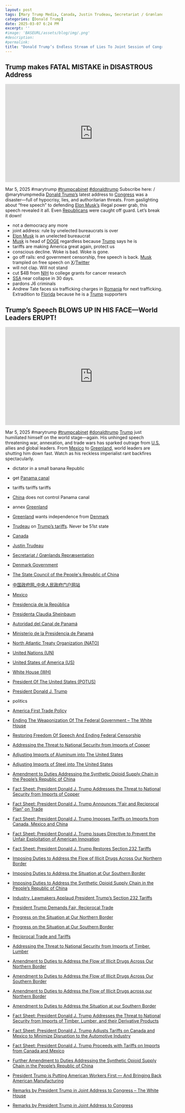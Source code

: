 ```yaml
---
layout: post
tags: [Mary Trump Media, Canada, Justin Trudeau, Secretariat / Grønlands Repræsentation, Denmark Government, The State Council of the People’s Republic of China, 中国政府网_中央人民政府门户网站, Mexico, Presidencia de la República, Presidenta Claudia Sheinbaum, Autoridad del Canal de Panamá, Ministerio de la Presidencia de Panamá, North Atlantic Treaty Organization (NATO), United Nations (UN), United States of America (US), White House (WH), President Of The United States (POTUS), President Donald J. Trump, politics, America First Trade Policy, Ending The Weaponization Of The Federal Government – The White House, Restoring Freedom Of Speech And Ending Federal Censorship, Addressing the Threat to National Security from Imports of Copper, Adjusting Imports of Aluminum into The United States, Adjusting Imports of Steel into The United States, Amendment to Duties Addressing the Synthetic Opioid Supply Chain in the People’s Republic of China, Fact Sheet: President Donald J. Trump Addresses the Threat to National Security from Imports of Copper, Fact Sheet: President Donald J. Trump Announces “Fair and Reciprocal Plan” on Trade, Fact Sheet: President Donald J. Trump Imposes Tariffs on Imports from Canada Mexico and China, Fact Sheet: President Donald J. Trump Issues Directive to Prevent the Unfair Exploitation of American Innovation, Fact Sheet: President Donald J. Trump Restores Section 232 Tariffs, Imposing Duties to Address the Flow of Illicit Drugs Across Our Northern Border, Imposing Duties to Address the Situation at Our Southern Border, Imposing Duties to Address the Synthetic Opioid Supply Chain in the People’s Republic of China, Industry Lawmakers Applaud President Trump’s Section 232 Tariffs, President Trump Demands Fair Reciprocal Trade, Progress on the Situation at Our Northern Border, Progress on the Situation at Our Southern Border, Reciprocal Trade and Tariffs, Addressing the Threat to National Security from Imports of Timber Lumber, Amendment to Duties to Address the Flow of Illicit Drugs Across Our Northern Border, Amendment to Duties to Address the Flow of Illicit Drugs Across Our Southern Border, Amendment to Duties to Address the Flow of Illicit Drugs across our Northern Border, Amendment to Duties to Address the Situation at our Southern Border, Fact Sheet: President Donald J. Trump Addresses the Threat to National Security from Imports of Timber Lumber and their Derivative Products, Fact Sheet: President Donald J. Trump Adjusts Tariffs on Canada and Mexico to Minimize Disruption to the Automotive Industry, Fact Sheet: President Donald J. Trump Proceeds with Tariffs on Imports from Canada and Mexico, Further Amendment to Duties Addressing the Synthetic Opioid Supply Chain in the People’s Republic of China, President Trump is Putting American Workers First — And Bringing Back American Manufacturing, Remarks by President Trump in Joint Address to Congress – The White House, Remarks by President Trump in Joint Address to Congress]
categories: [Donald Trump]
date: 2025-03-07 6:24 PM
excerpt: ''
#image: 'BASEURL/assets/blog/img/.png'
#description:
#permalink:
title: "Donald Trump’s Endless Stream of Lies To Joint Session of Congress"
---
```



## Trump makes FATAL MISTAKE in DISASTROUS Address

<iframe width="560" height="315" src="https://www.youtube.com/embed/6hLwpWACgE4?si=3-dp8dYcupzbZUFq" title="YouTube video player" frameborder="0" allow="accelerometer; autoplay; clipboard-write; encrypted-media; gyroscope; picture-in-picture; web-share" referrerpolicy="strict-origin-when-cross-origin" allowfullscreen></iframe>

Mar 5, 2025  #marytrump [#trumpcabinet](https://www.whitehouse.gov/) [#donaldtrump](https://www.whitehouse.gov/administration/donald-j-trump/)
Subscribe here:    / @marytrumpmedia
[Donald Trump’s](https://www.whitehouse.gov/administration/donald-j-trump/) latest address to [Congress](https://www.congress.gov/) was a disaster—full of hypocrisy, lies, and authoritarian threats. From gaslighting about “free speech” to defending [Elon Musk’s](https://x.com/elonmusk/) illegal power grab, this speech revealed it all. Even [Republicans](https://www.gop.com/) were caught off guard. Let’s break it down!

- not a democracy any more
- joint address: rule by unelected bureaucrats is over
- [Elon Musk](https://x.com/elonmusk/) is an unelected bureaucrat
- [Musk](https://x.com/elonmusk/) is head of [DOGE](https://www.doge.gov/) regardless because [Trump](https://www.whitehouse.gov/administration/donald-j-trump/) says he is
- tariffs are making America great again, protect us
- conscious decline. Woke is bad. Woke is gone.
- go off rails: end government censorship, free speech is back. [Musk](https://x.com/elonmusk/) trampled on free speech on [X](https://x.com/)/[Twitter](https://twitter.com/)
- will not clap. Will not stand
- cut $4B from [NIH](https://www.nih.gov/) to college grants for cancer research
- [SSA](https://www.ssa.gov/) near collapse in 30 days.
- pardons J6 criminals
- Andrew Tate faces six trafficking charges in [Romania](https://www.presidencia.gob.pa/) for next trafficking. Extradition to [Florida](https://www.myflorida.com/) because he is a [Trump](https://www.whitehouse.gov/administration/donald-j-trump/) supporters

## Trump’s Speech BLOWS UP IN HIS FACE—World Leaders ERUPT!

<iframe width="560" height="315" src="https://www.youtube.com/embed/3i0ib3FuAM8?si=coR2VeKkoGo-nGC5" title="YouTube video player" frameborder="0" allow="accelerometer; autoplay; clipboard-write; encrypted-media; gyroscope; picture-in-picture; web-share" referrerpolicy="strict-origin-when-cross-origin" allowfullscreen></iframe>

Mar 5, 2025  #marytrump [#trumpcabinet](https://www.whitehouse.gov/) [#donaldtrump](https://www.whitehouse.gov/administration/donald-j-trump/)
[Trump](https://www.whitehouse.gov/administration/donald-j-trump/) just humiliated himself on the world stage—again. His unhinged speech threatening war, annexation, and trade wars has sparked outrage from [U.S.](https://www.usa.gov/) allies and global leaders. From [Mexico](https://www.gob.mx/) to [Greenland](https://grl-rep.dk/en/rep/sek), world leaders are shutting him down fast. Watch as his reckless imperialist rant backfires spectacularly.

- dictator in a small banana Republic
- get [Panama canal](https://pancanal.com/en/)
- tariffs tariffs tariffs
- [China](https://www.gov.cn/) does not control Panama canal
- annex [Greenland](https://grl-rep.dk/en/rep/sek)
- [Greenland](https://grl-rep.dk/en/rep/sek) wants independence from [Denmark](https://denmark.dk/)
- [Trudeau](https://www.pm.gc.ca/) on [Trump’s tariffs](https://www.whitehouse.gov/administration/donald-j-trump/). Never be 51st state

- [Canada](https://www.canada.ca/)
- [Justin Trudeau](https://www.pm.gc.ca/)
- [Secretariat / Grønlands Repræsentation](https://grl-rep.dk/en/rep/sek)
- [Denmark Government](https://denmark.dk/)
- [The State Council of the People's Republic of China](https://english.www.gov.cn/)
- [中国政府网_中央人民政府门户网站](https://www.gov.cn/)
- [Mexico](https://www.gob.mx/)
- [Presidencia de la República](https://www.gob.mx/presidencia)
- [Presidenta Claudia Sheinbaum](https://www.gob.mx/presidencia)
- [Autoridad del Canal de Panamá](https://pancanal.com/en/)
- [Ministerio de la Presidencia de Panamá](https://www.presidencia.gob.pa/)
- [North Atlantic Treaty Organization (NATO)](https://www.nato.int/)
- [United Nations (UN)](https://www.un.org/)
- [United States of America (US)](https://www.usa.gov/)
- [White House (WH)](https://www.whitehouse.gov/)
- [President Of The United States (POTUS)](https://www.whitehouse.gov/)
- [President Donald J. Trump](https://www.whitehouse.gov/administration/donald-j-trump/)
- politics
- [America First Trade Policy](https://www.whitehouse.gov/presidential-actions/2025/01/america-first-trade-policy/)
- [Ending The Weaponization Of The Federal Government – The White House](https://www.whitehouse.gov/presidential-actions/2025/01/ending-the-weaponization-of-the-federal-government/)
- [Restoring Freedom Of Speech And Ending Federal Censorship](https://www.whitehouse.gov/presidential-actions/2025/01/restoring-freedom-of-speech-and-ending-federal-censorship/)
- [Addressing the Threat to National Security from Imports of Copper](https://www.whitehouse.gov/presidential-actions/2025/02/addressing-the-threat-to-nationalsecurity-from-imports-of-copper/)
- [Adjusting Imports of Aluminum into The United States](https://www.whitehouse.gov/presidential-actions/2025/02/adjusting-imports-of-aluminum-into-the-united-states/)
- [Adjusting Imports of Steel into The United States](https://www.whitehouse.gov/presidential-actions/2025/02/adjusting-imports-of-steel-into-the-united-states/)
- [Amendment to Duties Addressing the Synthetic Opioid Supply Chain in the People’s Republic of China](https://www.whitehouse.gov/presidential-actions/2025/02/amendment-to-duties-addressing-the-synthetic-opioid-supply-chain-in-the-peoples-republic-of-china/)
- [Fact Sheet: President Donald J. Trump Addresses the Threat to National Security from Imports of Copper](https://www.whitehouse.gov/fact-sheets/2025/02/fact-sheet-president-donald-j-trump-addresses-the-threat-to-national-security-from-imports-of-copper/)
- [Fact Sheet: President Donald J. Trump Announces “Fair and Reciprocal Plan” on Trade](https://www.whitehouse.gov/fact-sheets/2025/02/fact-sheet-president-donald-j-trump-announces-fair-and-reciprocal-plan-on-trade/)
- [Fact Sheet: President Donald J. Trump Imposes Tariffs on Imports from Canada, Mexico and China](https://www.whitehouse.gov/fact-sheets/2025/02/fact-sheet-president-donald-j-trump-imposes-tariffs-on-imports-from-canada-mexico-and-china/)
- [Fact Sheet: President Donald J. Trump Issues Directive to Prevent the Unfair Exploitation of American Innovation](https://www.whitehouse.gov/fact-sheets/2025/02/fact-sheet-president-donald-j-trump-issues-directive-to-prevent-the-unfair-exploitation-of-american-innovation/)
- [Fact Sheet: President Donald J. Trump Restores Section 232 Tariffs](https://www.whitehouse.gov/fact-sheets/2025/02/fact-sheet-president-donald-j-trump-restores-section-232-tariffs/)
- [Imposing Duties to Address the Flow of Illicit Drugs Across Our Northern Border](https://www.whitehouse.gov/presidential-actions/2025/02/imposing-duties-to-address-the-flow-of-illicit-drugs-across-our-national-border/)
- [Imposing Duties to Address the Situation at Our Southern Border](https://www.whitehouse.gov/presidential-actions/2025/02/imposing-duties-to-address-the-situation-at-our-southern-border/)
- [Imposing Duties to Address the Synthetic Opioid Supply Chain in the People’s Republic of China](https://www.whitehouse.gov/presidential-actions/2025/02/imposing-duties-to-address-the-synthetic-opioid-supply-chain-in-the-peoples-republic-of-china/)
- [Industry, Lawmakers Applaud President Trump’s Section 232 Tariffs](https://www.whitehouse.gov/articles/2025/02/industry-lawmakers-applaud-president-trumps-section-232-tariffs/)
- [President Trump Demands Fair, Reciprocal Trade](https://www.whitehouse.gov/articles/2025/02/president-trump-demands-fair-reciprocal-trade/)
- [Progress on the Situation at Our Northern Border](https://www.whitehouse.gov/presidential-actions/2025/02/progress-on-the-situation-at-our-northern-border/)
- [Progress on the Situation at Our Southern Border](https://www.whitehouse.gov/presidential-actions/2025/02/progress-on-the-situation-at-our-southern-border/)
- [Reciprocal Trade and Tariffs](https://www.whitehouse.gov/articles/2025/02/reciprocal-trade-and-tariffs/)
- [Addressing the Threat to National Security from Imports of Timber, Lumber](https://www.whitehouse.gov/presidential-actions/2025/03/addressing-the-threat-to-national-security-from-imports-of-timber-lumber/)
- [Amendment to Duties to Address the Flow of Illicit Drugs Across Our Northern Border](https://www.whitehouse.gov/presidential-actions/2025/03/amendment-to-duties-to-address-the-flow-of-illicit-drugs-across-our-northern-border-0c3c/)
- [Amendment to Duties to Address the Flow of Illicit Drugs Across Our Southern Border](https://www.whitehouse.gov/presidential-actions/2025/03/amendment-to-duties-to-address-the-flow-of-illicit-drugs-across-our-southern-border/)
- [Amendment to Duties to Address the Flow of Illicit Drugs across our Northern Border](https://www.whitehouse.gov/presidential-actions/2025/03/amendment-to-duties-to-address-the-flow-of-illicit-drugs-across-our-northern-border/)
- [Amendment to Duties to Address the Situation at our Southern Border](https://www.whitehouse.gov/presidential-actions/2025/03/amendment-to-duties-to-address-the-situation-at-our-southern-border/)
- [Fact Sheet: President Donald J. Trump Addresses the Threat to National Security from Imports of Timber, Lumber, and their Derivative Products](https://www.whitehouse.gov/fact-sheets/2025/03/fact-sheet-president-donald-j-trump-addresses-the-threat-to-national-security-from-imports-of-timber-lumber-and-their-derivative-products/)
- [Fact Sheet: President Donald J. Trump Adjusts Tariffs on Canada and Mexico to Minimize Disruption to the Automotive Industry](https://www.whitehouse.gov/fact-sheets/2025/03/fact-sheet-president-donald-j-trump-adjusts-tariffs-on-canada-and-mexico-to-minimize-disruption-to-the-automotive-industry/)
- [Fact Sheet: President Donald J. Trump Proceeds with Tariffs on Imports from Canada and Mexico](https://www.whitehouse.gov/fact-sheets/2025/03/fact-sheet-president-donald-j-trump-proceeds-with-tariffs-on-imports-from-canada-and-mexico/)
- [Further Amendment to Duties Addressing the Synthetic Opioid Supply Chain in the People’s Republic of China](https://www.whitehouse.gov/presidential-actions/2025/03/further-amendment-to-duties-addressing-the-synthetic-opioid-supply-chain-in-the-peoples-republic-of-china/)
- [President Trump is Putting American Workers First — And Bringing Back American Manufacturing](https://www.whitehouse.gov/articles/2025/03/president-trump-is-putting-american-workers-first-and-bringing-back-american-manufacturing/)
- [Remarks by President Trump in Joint Address to Congress – The White House](https://www.whitehouse.gov/remarks/2025/03/remarks-by-president-trump-in-joint-address-to-congress/)
- [Remarks by President Trump in Joint Address to Congress](https://www.whitehouse.gov/remarks/2025/03/remarks-by-president-trump-in-joint-address-to-congress/)
